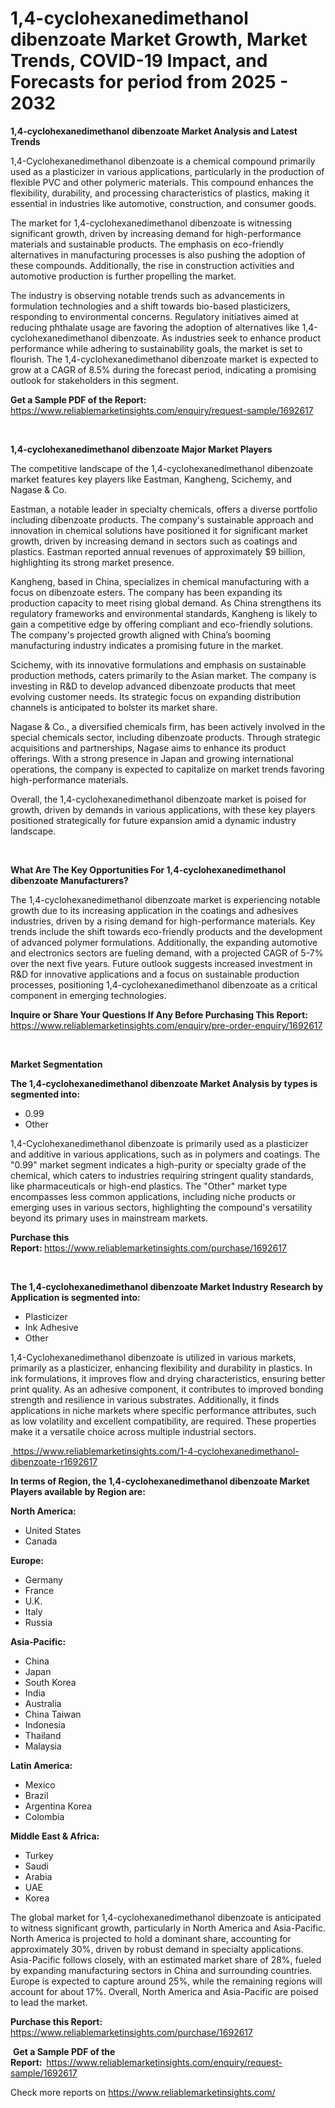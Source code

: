 <p><h1>1,4-cyclohexanedimethanol dibenzoate Market Growth, Market Trends, COVID-19 Impact, and Forecasts for period from 2025 - 2032</h1></p><p><strong>1,4-cyclohexanedimethanol dibenzoate Market Analysis and Latest Trends</strong></p>
<p><p>1,4-Cyclohexanedimethanol dibenzoate is a chemical compound primarily used as a plasticizer in various applications, particularly in the production of flexible PVC and other polymeric materials. This compound enhances the flexibility, durability, and processing characteristics of plastics, making it essential in industries like automotive, construction, and consumer goods.</p><p>The market for 1,4-cyclohexanedimethanol dibenzoate is witnessing significant growth, driven by increasing demand for high-performance materials and sustainable products. The emphasis on eco-friendly alternatives in manufacturing processes is also pushing the adoption of these compounds. Additionally, the rise in construction activities and automotive production is further propelling the market.</p><p>The industry is observing notable trends such as advancements in formulation technologies and a shift towards bio-based plasticizers, responding to environmental concerns. Regulatory initiatives aimed at reducing phthalate usage are favoring the adoption of alternatives like 1,4-cyclohexanedimethanol dibenzoate. As industries seek to enhance product performance while adhering to sustainability goals, the market is set to flourish. The 1,4-cyclohexanedimethanol dibenzoate market is expected to grow at a CAGR of 8.5% during the forecast period, indicating a promising outlook for stakeholders in this segment.</p></p>
<p><strong>Get a Sample PDF of the Report:&nbsp;</strong> <a href="https://www.reliablemarketinsights.com/enquiry/request-sample/1692617?utm_campaign=3040&utm_medium=2&utm_source=Github&utm_content=ia&utm_term=27032025&utm_id=14-cyclohexanedimethanol-dibenzoate">https://www.reliablemarketinsights.com/enquiry/request-sample/1692617</a></p>
<p>&nbsp;</p>
<p><strong>1,4-cyclohexanedimethanol dibenzoate Major Market Players</strong></p>
<p><p>The competitive landscape of the 1,4-cyclohexanedimethanol dibenzoate market features key players like Eastman, Kangheng, Scichemy, and Nagase & Co. </p><p>Eastman, a notable leader in specialty chemicals, offers a diverse portfolio including dibenzoate products. The company's sustainable approach and innovation in chemical solutions have positioned it for significant market growth, driven by increasing demand in sectors such as coatings and plastics. Eastman reported annual revenues of approximately $9 billion, highlighting its strong market presence.</p><p>Kangheng, based in China, specializes in chemical manufacturing with a focus on dibenzoate esters. The company has been expanding its production capacity to meet rising global demand. As China strengthens its regulatory frameworks and environmental standards, Kangheng is likely to gain a competitive edge by offering compliant and eco-friendly solutions. The company's projected growth aligned with China’s booming manufacturing industry indicates a promising future in the market.</p><p>Scichemy, with its innovative formulations and emphasis on sustainable production methods, caters primarily to the Asian market. The company is investing in R&D to develop advanced dibenzoate products that meet evolving customer needs. Its strategic focus on expanding distribution channels is anticipated to bolster its market share.</p><p>Nagase & Co., a diversified chemicals firm, has been actively involved in the special chemicals sector, including dibenzoate products. Through strategic acquisitions and partnerships, Nagase aims to enhance its product offerings. With a strong presence in Japan and growing international operations, the company is expected to capitalize on market trends favoring high-performance materials.</p><p>Overall, the 1,4-cyclohexanedimethanol dibenzoate market is poised for growth, driven by demands in various applications, with these key players positioned strategically for future expansion amid a dynamic industry landscape.</p></p>
<p>&nbsp;</p>
<p><strong>What Are The Key Opportunities For 1,4-cyclohexanedimethanol dibenzoate Manufacturers?</strong></p>
<p><p>The 1,4-cyclohexanedimethanol dibenzoate market is experiencing notable growth due to its increasing application in the coatings and adhesives industries, driven by a rising demand for high-performance materials. Key trends include the shift towards eco-friendly products and the development of advanced polymer formulations. Additionally, the expanding automotive and electronics sectors are fueling demand, with a projected CAGR of 5-7% over the next five years. Future outlook suggests increased investment in R&D for innovative applications and a focus on sustainable production processes, positioning 1,4-cyclohexanedimethanol dibenzoate as a critical component in emerging technologies.</p></p>
<p><strong>Inquire or Share Your Questions If Any Before Purchasing This Report:</strong> <a href="https://www.reliablemarketinsights.com/enquiry/pre-order-enquiry/1692617?utm_campaign=3040&utm_medium=2&utm_source=Github&utm_content=ia&utm_term=27032025&utm_id=14-cyclohexanedimethanol-dibenzoate">https://www.reliablemarketinsights.com/enquiry/pre-order-enquiry/1692617</a></p>
<p>&nbsp;</p>
<p><strong>Market Segmentation</strong></p>
<p><strong>The 1,4-cyclohexanedimethanol dibenzoate Market Analysis by types is segmented into:</strong></p>
<p><ul><li>0.99</li><li>Other</li></ul></p>
<p><p>1,4-Cyclohexanedimethanol dibenzoate is primarily used as a plasticizer and additive in various applications, such as in polymers and coatings. The "0.99" market segment indicates a high-purity or specialty grade of the chemical, which caters to industries requiring stringent quality standards, like pharmaceuticals or high-end plastics. The "Other" market type encompasses less common applications, including niche products or emerging uses in various sectors, highlighting the compound's versatility beyond its primary uses in mainstream markets.</p></p>
<p><strong>Purchase this Report:&nbsp;</strong><a href="https://www.reliablemarketinsights.com/purchase/1692617?utm_campaign=3040&utm_medium=2&utm_source=Github&utm_content=ia&utm_term=27032025&utm_id=14-cyclohexanedimethanol-dibenzoate">https://www.reliablemarketinsights.com/purchase/1692617</a></p>
<p>&nbsp;</p>
<p><strong>The 1,4-cyclohexanedimethanol dibenzoate Market Industry Research by Application is segmented into:</strong></p>
<p><ul><li>Plasticizer</li><li>Ink Adhesive</li><li>Other</li></ul></p>
<p><p>1,4-Cyclohexanedimethanol dibenzoate is utilized in various markets, primarily as a plasticizer, enhancing flexibility and durability in plastics. In ink formulations, it improves flow and drying characteristics, ensuring better print quality. As an adhesive component, it contributes to improved bonding strength and resilience in various substrates. Additionally, it finds applications in niche markets where specific performance attributes, such as low volatility and excellent compatibility, are required. These properties make it a versatile choice across multiple industrial sectors.</p></p>
<p><a href="https://www.reliablemarketinsights.com/1-4-cyclohexanedimethanol-dibenzoate-r1692617?utm_campaign=3040&utm_medium=2&utm_source=Github&utm_content=ia&utm_term=27032025&utm_id=14-cyclohexanedimethanol-dibenzoate">&nbsp;https://www.reliablemarketinsights.com/1-4-cyclohexanedimethanol-dibenzoate-r1692617</a></p>
<p><strong>In terms of Region, the 1,4-cyclohexanedimethanol dibenzoate Market Players available by Region are:</strong></p>
<p>
    <p> <strong> North America: </strong>
        <ul>
            <li>United States</li>
            <li>Canada</li>
        </ul>
        </p> 
    <p> <strong> Europe: </strong>
        <ul>
            <li>Germany</li>
            <li>France</li>
            <li>U.K.</li>
            <li>Italy</li>
            <li>Russia</li>
        </ul>
        </p> 
    <p> <strong> Asia-Pacific: </strong>
        <ul>
            <li>China</li>
            <li>Japan</li>
            <li>South Korea</li>
            <li>India</li>
            <li>Australia</li>
            <li>China Taiwan</li>
            <li>Indonesia</li>
            <li>Thailand</li>
            <li>Malaysia</li>
        </ul>
        </p> 
    <p> <strong> Latin America: </strong>
        <ul>
            <li>Mexico</li>
            <li>Brazil</li>
            <li>Argentina Korea</li>
            <li>Colombia</li>
        </ul>
        </p> 
    <p> <strong> Middle East & Africa: </strong>
        <ul>
            <li>Turkey</li>
            <li>Saudi</li>
            <li>Arabia</li>
            <li>UAE</li>
            <li>Korea</li>
        </ul>
    </p>
    </p>
<p><p>The global market for 1,4-cyclohexanedimethanol dibenzoate is anticipated to witness significant growth, particularly in North America and Asia-Pacific. North America is projected to hold a dominant share, accounting for approximately 30%, driven by robust demand in specialty applications. Asia-Pacific follows closely, with an estimated market share of 28%, fueled by expanding manufacturing sectors in China and surrounding countries. Europe is expected to capture around 25%, while the remaining regions will account for about 17%. Overall, North America and Asia-Pacific are poised to lead the market.</p></p>
<p><strong>Purchase this Report: </strong><a href="https://www.reliablemarketinsights.com/purchase/1692617?utm_campaign=3040&utm_medium=2&utm_source=Github&utm_content=ia&utm_term=27032025&utm_id=14-cyclohexanedimethanol-dibenzoate">https://www.reliablemarketinsights.com/purchase/1692617</a></p>
<p>&nbsp;<strong>Get a Sample PDF of the Report:&nbsp;&nbsp;</strong><a href="https://www.reliablemarketinsights.com/enquiry/request-sample/1692617?utm_campaign=3040&utm_medium=2&utm_source=Github&utm_content=ia&utm_term=27032025&utm_id=14-cyclohexanedimethanol-dibenzoate">https://www.reliablemarketinsights.com/enquiry/request-sample/1692617</a></p>
<p><strong></strong></p>
<p>Check more reports on <a href="https://www.reliablemarketinsights.com/?utm_campaign=3040&utm_medium=2&utm_source=Github&utm_content=ia&utm_term=27032025&utm_id=14-cyclohexanedimethanol-dibenzoate">https://www.reliablemarketinsights.com/</a></p>
